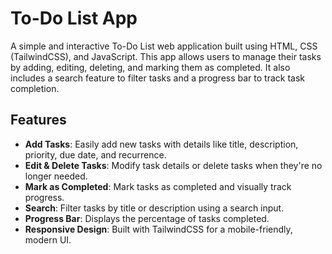 # To-Do List App

A simple and interactive To-Do List web application built using HTML, CSS (TailwindCSS), and JavaScript. This app allows users to manage their tasks by adding, editing, deleting, and marking them as completed. It also includes a search feature to filter tasks and a progress bar to track task completion.

## Features

- **Add Tasks**: Easily add new tasks with details like title, description, priority, due date, and recurrence.
- **Edit & Delete Tasks**: Modify task details or delete tasks when they're no longer needed.
- **Mark as Completed**: Mark tasks as completed and visually track progress.
- **Search**: Filter tasks by title or description using a search input.
- **Progress Bar**: Displays the percentage of tasks completed.
- **Responsive Design**: Built with TailwindCSS for a mobile-friendly, modern UI.
